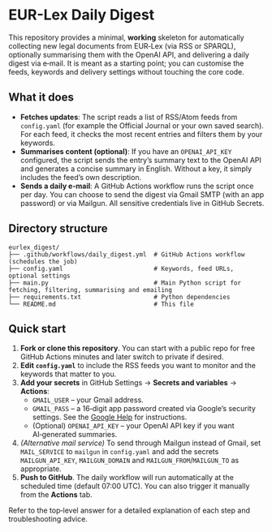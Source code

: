 # EUR-Lex Daily Digest

This repository provides a minimal, **working** skeleton for automatically collecting new legal documents from EUR‑Lex (via RSS or SPARQL), optionally summarising them with the OpenAI API, and delivering a daily digest via e‑mail.  It is meant as a starting point; you can customise the feeds, keywords and delivery settings without touching the core code.

## What it does

* **Fetches updates**: The script reads a list of RSS/Atom feeds from `config.yaml` (for example the Official Journal or your own saved search).  For each feed, it checks the most recent entries and filters them by your keywords.
* **Summarises content (optional)**: If you have an `OPENAI_API_KEY` configured, the script sends the entry’s summary text to the OpenAI API and generates a concise summary in English.  Without a key, it simply includes the feed’s own description.
* **Sends a daily e‑mail**:  A GitHub Actions workflow runs the script once per day.  You can choose to send the digest via Gmail SMTP (with an app password) or via Mailgun.  All sensitive credentials live in GitHub Secrets.

## Directory structure

```
eurlex_digest/
├── .github/workflows/daily_digest.yml  # GitHub Actions workflow (schedules the job)
├── config.yaml                         # Keywords, feed URLs, optional settings
├── main.py                             # Main Python script for fetching, filtering, summarising and emailing
├── requirements.txt                    # Python dependencies
└── README.md                           # This file
```

## Quick start

1. **Fork or clone this repository**.  You can start with a public repo for free GitHub Actions minutes and later switch to private if desired.
2. **Edit `config.yaml`** to include the RSS feeds you want to monitor and the keywords that matter to you.
3. **Add your secrets** in GitHub Settings → **Secrets and variables** → **Actions**:
   * `GMAIL_USER` – your Gmail address.
   * `GMAIL_PASS` – a 16‑digit app password created via Google’s security settings.  See the [Google Help](https://support.google.com/accounts/answer/185833?hl=en) for instructions.
   * (Optional) `OPENAI_API_KEY` – your OpenAI API key if you want AI‑generated summaries.
4. *(Alternative mail service)* To send through Mailgun instead of Gmail, set `MAIL_SERVICE` to `mailgun` in `config.yaml` and add the secrets `MAILGUN_API_KEY`, `MAILGUN_DOMAIN` and `MAILGUN_FROM`/`MAILGUN_TO` as appropriate.
5. **Push to GitHub**.  The daily workflow will run automatically at the scheduled time (default 07:00 UTC).  You can also trigger it manually from the **Actions** tab.

Refer to the top‑level answer for a detailed explanation of each step and troubleshooting advice.